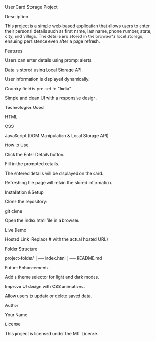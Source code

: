 User Card Storage Project

Description

This project is a simple web-based application that allows users to enter their personal details such as first name, last name, phone number, state, city, and village. The details are stored in the browser's local storage, ensuring persistence even after a page refresh.

Features

Users can enter details using prompt alerts.

Data is stored using Local Storage API.

User information is displayed dynamically.

Country field is pre-set to "India".

Simple and clean UI with a responsive design.

Technologies Used

HTML

CSS

JavaScript (DOM Manipulation & Local Storage API)

How to Use

Click the Enter Details button.

Fill in the prompted details.

The entered details will be displayed on the card.

Refreshing the page will retain the stored information.

Installation & Setup

Clone the repository:

git clone <repository-url>

Open the index.html file in a browser.

Live Demo

Hosted Link (Replace # with the actual hosted URL)

Folder Structure

project-folder/
│── index.html
│── README.md

Future Enhancements

Add a theme selector for light and dark modes.

Improve UI design with CSS animations.

Allow users to update or delete saved data.

Author

Your Name

License

This project is licensed under the MIT License.

